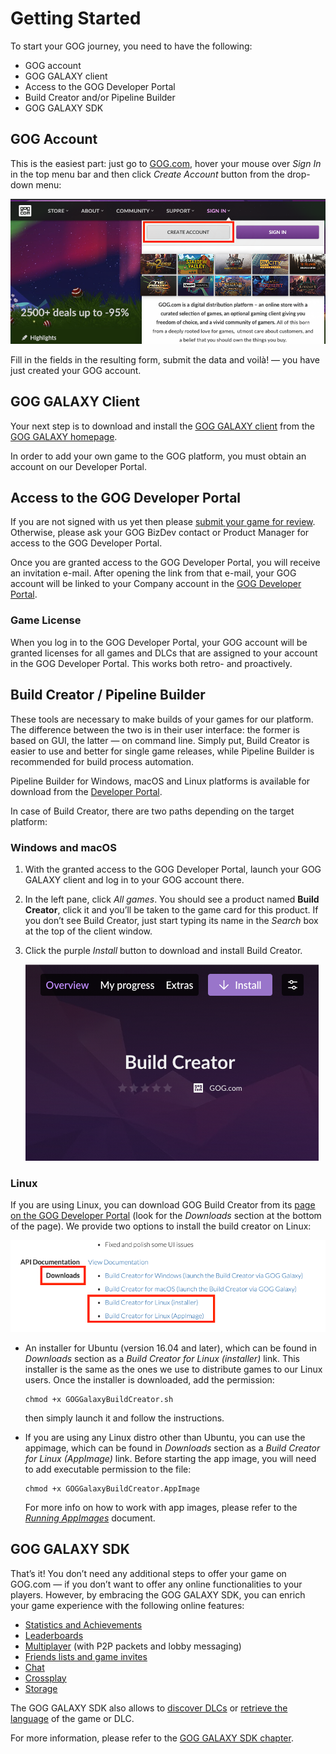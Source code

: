 # Getting Started

To start your GOG journey, you need to have the following:

- GOG account
- GOG GALAXY client
- Access to the GOG Developer Portal
- Build Creator and/or Pipeline Builder
- GOG GALAXY SDK

## GOG Account

This is the easiest part: just go to [GOG.com](https://www.gog.com/), hover your mouse over *Sign In* in the top menu bar and then click *Create Account* button from the drop-down menu:

![gog-create-account](_assets/gog-create-account.png)

Fill in the fields in the resulting form, submit the data and voilà! — you have just created your GOG account.

## GOG GALAXY Client

Your next step is to download and install the [GOG GALAXY client](gc-client-overview.md) from the [GOG GALAXY homepage](https://www.gog.com/galaxy).

In order to add your own game to the GOG platform, you must obtain an account on our Developer Portal.

## Access to the GOG Developer Portal

If you are not signed with us yet then please  [submit your game for review](https://www.gog.com/indie). Otherwise, please ask your GOG BizDev contact or Product Manager for access to the GOG Developer Portal.

Once you are granted access to the GOG Developer Portal, you will receive an invitation e-mail. After opening the link from that e-mail, your GOG account will be linked to your Company account in the [GOG Developer Portal](https://devportal.gog.com/welcome).

### Game License

When you log in to the GOG Developer Portal, your GOG account will be granted licenses for all games and DLCs that are assigned to your account in the GOG Developer Portal. This works both retro- and proactively.

## Build Creator / Pipeline Builder

These tools are necessary to make builds of your games for our platform. The difference between the two is in their user interface: the former is based on GUI, the latter — on command line. Simply put, Build Creator is easier to use and better for single game releases, while Pipeline Builder is recommended for build process automation.

Pipeline Builder for Windows, macOS and Linux platforms is available for download from the [Developer Portal](https://devportal.gog.com/galaxy/components/pipeline).

In case of Build Creator, there are two paths depending on the target platform:

### Windows and macOS

1. With the granted access to the GOG Developer Portal, launch your GOG GALAXY client and log in to your GOG account there.

2. In the left pane, click *All games*. You should see a product named **Build Creator**, click it and you’ll be taken to the game card for this product. If you don’t see Build Creator, just start typing its name in the *Search* box at the top of the client window.

3. Click the purple *Install* button to download and install Build Creator.

   ![client-build-creator](_assets/client-build-creator.png)

### Linux

If you are using Linux, you can download GOG Build Creator from its [page on the GOG Developer Portal](https://devportal.gog.com/galaxy/components/build_creator) (look for the *Downloads* section at the bottom of the page). We provide two options to install the build creator on Linux:

![linux-build-creator](_assets/linux-build-creator.png)

- An installer for Ubuntu (version 16.04 and later), which can be found in *Downloads* section as a *Build Creator for Linux (installer)* link. This installer is the same as the ones we use to distribute games to our Linux users. Once the installer is downloaded, add the permission:
  
    ```
    chmod +x GOGGalaxyBuildCreator.sh
    ```
  
    then simply launch it and follow the instructions.
  
- If you are using any Linux distro other than Ubuntu, you can use the appimage, which can be found in *Downloads* section as a *Build Creator for Linux (AppImage)* link. Before starting the app image, you will need to add executable permission to the file:
  
    ```
    chmod +x GOGGalaxyBuildCreator.AppImage
    ```
  
  For more info on how to work with app images, please refer to the [*Running AppImages*](https://docs.appimage.org/user-guide/run-appimages.html) document.

## GOG GALAXY SDK

That’s it! You don’t need any additional steps to offer your game on GOG.com — if you don’t want to offer any online functionalities to your players. However, by embracing the GOG GALAXY SDK, you can enrich your game experience with the following online features:

- [Statistics and Achievements](sdk-stats-and-achievements.md)
- [Leaderboards](sdk-leaderboards.md)
- [Multiplayer](sdk-multiplayer.md) (with P2P packets and lobby messaging)
- [Friends lists and game invites](sdk-friends.md)
- [Chat](sdk-chat.md)
- [Crossplay](sdk-crossplay.md)
- [Storage](sdk-storage.md)

The GOG GALAXY SDK also allows to [discover DLCs](sdk-dlc-discovery.md) or [retrieve the language](https://docs.gog.com/galaxyapi/classgalaxy_1_1api_1_1IApps.html#a3f9c65577ba3ce08f9addb81245fa305) of the game or DLC.

For more information, please refer to the [GOG GALAXY SDK chapter](sdk.md).